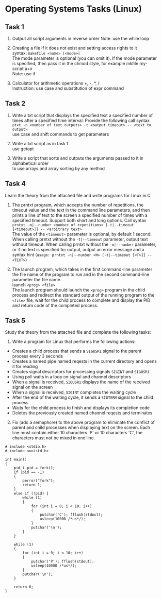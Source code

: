 # Operating Systems Tasks (Linux)

## Task 1

1. Output all script arguments in reverse order
Note: use the while loop

2. Creating a file if it does not exist and setting access rights to it  
syntax: `makefile <name> [<mode>]`  
The mode parameter is optional (you can omit it). If the mode parameter is specified, then pass it in the chmod style, for example mkfile my-script a+x  
Note: use if

3. Calculator for arithmetic operations +, -, *, /  
Instruction: use case and substitution of expr command

## Task 2

1. Write a txt script that displays the specified text a specified number of times after a specified time interval. Provide the following call syntax  
`ptxt -n <number of text outputs> -t <output timeout> -- <text to output>`  
use case and shift commands to get parameters

2. Write a txt script as in task 1  
use getopt

3. Write a script that sorts and outputs the arguments passed to it in alphabetical order  
to use arrays and array sorting by any method

## Task 4

Learn the theory from the attached file and write programs for Linux in C

1. The prntxt program, which accepts the number of repetitions, the timeout value and the text in the command line parameters, and then prints a line of text to the screen a specified number of times with a specified timeout. Support both short and long options. Call syntax  
`prntxt -n|--number <number of repetitions> [-t|--timeout [<timeout>]] -- <arbitrary text>`  
The value of the `<timeout>` parameter is optional, by default 1 second. When calling prntxt without the `-t|--timeout` parameter, output text without timeout. When calling prntxt without the `-n|--number` parameter, or if no text is specified for output, output an error message and a syntax hint (`usage: prntxt -n|--number <N> [-t|--timeout [<T>]] -- <TEXT>`)

2. The launch program, which takes in the first command-line parameter the file name of the program to run and in the second command-line parameter the file name.  
launch `<prog> <file>`  
The launch program should launch the `<prog>` program in the child process and redirect the standard output of the running program to the `<file>` file, wait for the child process to complete and display the PID and return code of the completed process.

## Task 5

Study the theory from the attached file and complete the following tasks:

1. Write a program for Linux that performs the following actions:

  - Creates a child process that sends a `SIGUSR1` signal to the parent process every 3 seconds
  - Creates a named pipe named reqests in the current directory and opens it for reading
  - Creates signal descriptors for processing signals `SIGINT` and `SIGUSR1`
  - Using poll waits in a loop on signal and channel descriptors
  - When a signal is received, `SIGUSR1` displays the name of the received signal on the screen
  - When a signal is received, `SIGINT` completes the waiting cycle
  - After the end of the waiting cycle, it sends a `SIGTERM` signal to the child process
  - Waits for the child process to finish and displays its completion code
  - Deletes the previously created named channel reqests and terminates

2. Fix (add a semaphore) to the above program to eliminate the conflict of parent and child processes when displaying text on the screen. Each line must contain either 10 characters 'P' or 10 characters 'C', the characters must not be mixed in one line.

```
# include <stdio.h>
# include <unistd.h>

int main()
{
    pid_t pid = fork();
    if (pid == -1)
    {
        perror("fork");
        return 1;
    }
    else if (!pid) {
        while (1)
        {
            for (int i = 0; i < 10; i++)
            {
                putchar('C'); fflush(stdout);
                usleep(10000 /*us*/);
            }
            putchar('\n');
        }
    }

    while (1)
    {
        for (int i = 0; i < 10; i++)
        {
            putchar('P'); fflush(stdout);
            usleep(10000 /*us*/);
        }
        putchar('\n');
    }
    
    return 0;
}
```